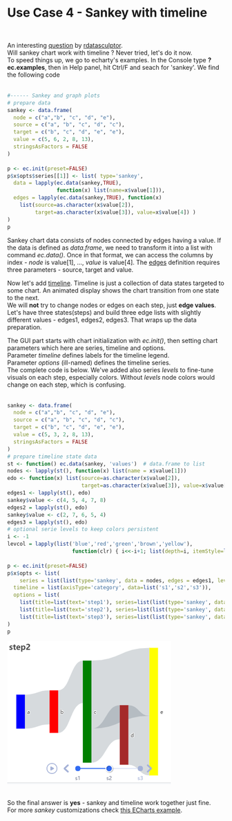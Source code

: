 # Use Case 4 - Sankey with timeline
<br />

An interesting [question](https://twitter.com/rdatasculptor/status/1363235363200892930) by [rdatasculptor](https://twitter.com/rdatasculptor).  
Will sankey chart work with timeline ?  Never tried, let's do it now.  
To speed things up, we go to echarty's examples. In the Console type **?ec.examples**, then in Help panel, hit Ctrl/F and seach for 'sankey'. We find the following code  
<br />

```r
#------ Sankey and graph plots
# prepare data
sankey <- data.frame(
  node = c("a","b", "c", "d", "e"),
  source = c("a", "b", "c", "d", "c"),
  target = c("b", "c", "d", "e", "e"),
  value = c(5, 6, 2, 8, 13),
  stringsAsFactors = FALSE
)

p <- ec.init(preset=FALSE)
p$x$opts$series[[1]] <- list( type='sankey',
  data = lapply(ec.data(sankey,TRUE),
                function(x) list(name=x$value[1])),
  edges = lapply(ec.data(sankey,TRUE), function(x)
    list(source=as.character(x$value[2]), 
         target=as.character(x$value[3]), value=x$value[4]) ) 
)
p
```

Sankey chart data consists of nodes connected by edges having a value. If the data is defined as *data.frame*, we need to transform it into a list with command *ec.data()*. Once in that format, we can access the columns by index - *node* is value[1], ..., *value* is value[4]. The [edges](https://echarts.apache.org/en/option.html#series-sankey.edges) definition requires three parameters - source, target and value.  

Now let's add [timeline](https://echarts.apache.org/en/option.html#timeline). Timeline is just a collection of data states targeted to some chart. An animated display shows the chart transition from one state to the next.  
We will **not** try to change nodes or edges on each step, just **edge values**. Let's have three states(steps) and build three edge lists with slightly different values - edges1, edges2, edges3. That wraps up the data preparation.  

The GUI part starts with chart initialization with *ec.init()*, then setting chart parameters which here are series, timeline and options.  
Parameter *timeline* defines labels for the timeline legend.  
Parameter *options* (ill-named) defines the timeline series.  
The complete code is below. We've added also series *levels* to fine-tune visuals on each step, especially colors. Without *levels* node colors would change on each step, which is confusing. 
<br />
<br />

```r
sankey <- data.frame(
  node = c("a","b", "c", "d", "e"),
  source = c("a", "b", "c", "d", "c"),
  target = c("b", "c", "d", "e", "e"),
  value = c(5, 3, 2, 8, 13),
  stringsAsFactors = FALSE
)
# prepare timeline state data
st <- function() ec.data(sankey, 'values')  # data.frame to list
nodes <- lapply(st(), function(x) list(name = x$value[1]))
edo <- function(x) list(source=as.character(x$value[2]),  
                        target=as.character(x$value[3]), value=x$value[4])
edges1 <- lapply(st(), edo)
sankey$value <- c(4, 5, 4, 7, 8)
edges2 = lapply(st(), edo)
sankey$value <- c(2, 7, 6, 5, 4)
edges3 = lapply(st(), edo)
# optional serie levels to keep colors persistent
i <- -1
levcol = lapply(list('blue','red','green','brown','yellow'),
					 function(clr) { i<<-i+1; list(depth=i, itemStyle=list(color=clr)) })

p <- ec.init(preset=FALSE)
p$x$opts <- list(
	series = list(list(type='sankey', data = nodes, edges = edges1, levels = levcol	)),
  timeline = list(axisType='category', data=list('s1','s2','s3')),
  options = list(
    list(title=list(text='step1'), series=list(list(type='sankey', data=nodes, edges=edges1))),
    list(title=list(text='step2'), series=list(list(type='sankey', data=nodes, edges=edges2))),
    list(title=list(text='step3'), series=list(list(type='sankey', data=nodes, edges=edges3))))
)
p
```

<img src="img/uc4-1.png" alt="sankey" />

<br/>
<br />

So the final answer is **yes** - sankey and timeline work together just fine.  
For more *sankey* customizations check [this ECharts example](https://echarts.apache.org/examples/en/editor.html?c=sankey-levels).  
<br/>


